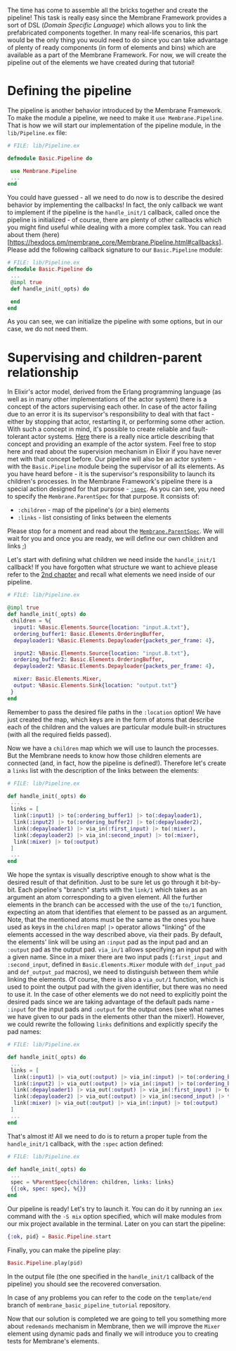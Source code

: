 The time has come to assemble all the bricks together and create the pipeline!
This task is really easy since the Membrane Framework provides a sort of DSL (*Domain Specific Language*) which allows you to link the prefabricated components together.
In many real-life scenarios, this part would be the only thing you would need to do since you can take advantage of plenty of ready components (in form of elements and bins) which are available as a part of the Membrane Framework. For now, we will create the pipeline out of the elements we have created during that tutorial!
# Defining the pipeline
The pipeline is another behavior introduced by the Membrane Framework. To make the module a pipeline, we need to make it `use Membrane.Pipeline`. That is how we will start our implementation of the pipeline module, in the `lib/Pipeline.ex` file:
```Elixir
# FILE: lib/Pipeline.ex

defmodule Basic.Pipeline do

 use Membrane.Pipeline
 ...
end
```

You could have guessed - all we need to do now is to describe the desired behavior by implementing the callbacks! In fact, the only callback we want to implement if the pipeline is the `handle_init/1` callback, called once the pipeline is initialized - of course, there are plenty of other callbacks which you might find useful while dealing with a more complex task. You can read about them (here)[https://hexdocs.pm/membrane_core/Membrane.Pipeline.html#callbacks].
Please add the following callback signature to our `Basic.Pipeline` module:
```Elixir
# FILE: lib/Pipeline.ex
defmodule Basic.Pipeline do
 ... 
 @impl true
 def handle_init(_opts) do

 end
end

```
As you can see, we can initialize the pipeline with some options, but in our case, we do not need them.

# Supervising and children-parent relationship
In Elixir's actor model, derived from the Erlang programming language (as well as in many other implementations of the actor system) there is a concept of the actors supervising each other. 
In case of the actor failing due to an error it is its supervisor's responsibility to deal with that fact - either by stopping that actor, restarting it, or performing some other action.
With such a concept in mind, it's possible to create reliable and fault-tolerant actor systems.
[Here](https://blog.appsignal.com/2021/08/23/using-supervisors-to-organize-your-elixir-application.html) there is a really nice article describing that concept and providing an example of the actor system. Feel free to stop here and read about the supervision mechanism in Elixir if you have never met with that concept before.
Our pipeline will also be an actor system - with the `Basic.Pipeline` module being the supervisor of all its elements.
As you have heard before - it is the supervisor's responsibility to launch its children's processes. 
In the Membrane Framework's pipeline there is a special action designed for that purpose - [`:spec`](https://hexdocs.pm/membrane_core/Membrane.Pipeline.Action.html#t:spec_t/0). 
As you can see, you need to specify the `Membrane.ParentSpec` for that purpose.
It consists of:
+ `:children` - map of the pipeline's (or a bin) elements
+ `:links` - list consisting of links between the elements

Please stop for a moment and read about the [`Membrane.ParentSpec`](https://hexdocs.pm/membrane_core/Membrane.ParentSpec.html). 
We will wait for you and once you are ready, we will define our own children and links ;)

Let's start with defining what children we need inside the `handle_init/1` callback! If you have forgotten what structure we want to achieve please refer to the [2nd chapter](02.0_SystemArchitecture.md) and recall what elements we need inside of our pipeline.
```Elixir
# FILE: lib/Pipeline.ex

@impl true
def handle_init(_opts) do
 children = %{
  input1: %Basic.Elements.Source{location: "input.A.txt"},
  ordering_buffer1: Basic.Elements.OrderingBuffer,
  depayloader1: %Basic.Elements.Depayloader{packets_per_frame: 4},

  input2: %Basic.Elements.Source{location: "input.B.txt"},
  ordering_buffer2: Basic.Elements.OrderingBuffer,
  depayloader2: %Basic.Elements.Depayloader{packets_per_frame: 4},

  mixer: Basic.Elements.Mixer,
  output: %Basic.Elements.Sink{location: "output.txt"}
 }
end
```
Remember to pass the desired file paths in the `:location` option!
We have just created the map, which keys are in the form of atoms that describe each of the children and the values are particular module built-in structures (with all the required fields passed).

Now we have a `children` map which we will use to launch the processes. But the Membrane needs to know how those children elements are connected (and, in fact, how the pipeline is defined!). Therefore let's create a `links` list with the description of the links between the elements:
```Elixir
# FILE: lib/Pipeline.ex

def handle_init(_opts) do
 ...
 links = [
  link(:input1) |> to(:ordering_buffer1) |> to(:depayloader1),
  link(:input2) |> to(:ordering_buffer2) |> to(:depayloader2),
  link(:depayloader1) |> via_in(:first_input) |> to(:mixer),
  link(:depayloader2) |> via_in(:second_input) |> to(:mixer),
  link(:mixer) |> to(:output)
 ]
 ...
end
```
We hope the syntax is visually descriptive enough to show what is the desired result of that definition.  Just to be sure let us go through it bit-by-bit.
Each pipeline's "branch" starts with the `link/1` which takes as an argument an atom corresponding to a given element. All the further elements in the branch can be accessed with the use of the `to/1` function, expecting an atom that identifies that element to be passed as an argument. Note, that the mentioned atoms must be the same as the ones you have used as keys in the `children` map!
`|>` operator allows "linking" of the elements accessed in the way described above, via their pads. By default, the elements' link will be using an `:input` pad as the input pad and an `:output` pad as the output pad.
`via_in/1` allows specifying an input pad with a given name. Since in a mixer there are two input pads (`:first_input` and `:second_input`, defined in `Basic.Elements.Mixer` module with `def_input_pad` and `def_output_pad` macros), we need to distinguish between them while linking the elements. 
Of course, there is also a `via_out/1` function, which is used to point the output pad with the given identifier, but there was no need to use it. 
In the case of other elements we do not need to explicitly point the desired pads since we are taking advantage of the default pads name - `:input` for the input pads and `:output` for the output ones (see what names we have given to our pads in the elements other than the mixer!). However, we could rewrite the following `links` definitions and explicitly specify the pad names:
```Elixir
# FILE: lib/Pipeline.ex

def handle_init(_opts) do
 ...
 links = [
  link(:input1) |> via_out(:output) |> via_in(:input) |> to(:ordering_buffer1) |> via_out(:output) |> via_in(:input) |> to(:depayloader1),
  link(:input2) |> via_out(:output) |> via_in(:input) |> to(:ordering_buffer2) |> via_out(:output) |> via_in(:input) |>to(:depayloader2),
  link(:depayloader1) |> via_out(:output) |> via_in(:first_input) |> to(:mixer),
  link(:depayloader2) |> via_out(:output) |> via_in(:second_input) |> to(:mixer),
  link(:mixer) |> via_out(:output) |> via_in(:input) |> to(:output)
 ]
 ...
end
```

That's almost it! All we need to do is to return a proper tuple from the `handle_init/1` callback, with the `:spec` action defined:
```Elixir
# FILE: lib/Pipeline.ex

def handle_init(_opts) do
 ...
 spec = %ParentSpec{children: children, links: links}
 {{:ok, spec: spec}, %{}}
end
```

Our pipeline is ready! Let's try to launch it.
You can do it by running an `iex` command with the `-S mix` option specified, which will make modules from our mix project available in the terminal.
Later on you can start the pipeline:
```Elixir
{:ok, pid} = Basic.Pipeline.start
```
Finally, you can make the pipeline play:
```Elixir
Basic.Pipeline.play(pid)
```
In the output file (the one specified in the `handle_init/1` callback of the pipeline) you should see the recovered conversation.

In case of any problems you can refer to the code on the `template/end` branch of `membrane_basic_pipeline_tutorial` repository.

Now that our solution is completed we are going to tell you something more about `redemands` mechanism in Membrane, then we will improve the `Mixer` element using dynamic pads and finally we will introduce you to creating tests for Membrane's elements.